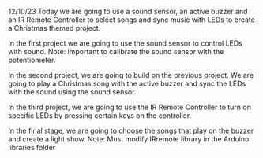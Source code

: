 12/10/23
Today we are going to use a sound sensor, an active buzzer and an IR Remote Controller to select songs and sync music with LEDs to create a Christmas themed project.

In the first project we are going to use the sound sensor to control LEDs with sound.
Note: important to calibrate the sound sensor with the potentiometer.

In the second project, we are going to build on the previous project. We are going to play a Christmas song with the active buzzer and sync the LEDs with the sound using the sound sensor.

In the third project, we are going to use the IR Remote Controller to turn on specific LEDs by pressing certain keys on the controller.

In the final stage, we are going to choose the songs that play on the buzzer and create a light show.
Note: Must modify IRremote library in the Arduino libraries folder
